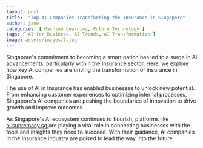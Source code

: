 ```yaml
---
layout: post
title:  "Top AI Companies Transforming the Insurance in Singapore"
author: jane
categories: [ Machine Learning, Future Technology ]
tags: [ AI for Business, AI Trends, AI Transformation ]
image: assets/images/7.jpg
---
```


Singapore's commitment to becoming a smart nation has led to a surge in AI advancements, particularly within the Insurance sector. Here, we explore how key AI companies are driving the transformation of Insurance in Singapore.

The use of AI in Insurance has enabled businesses to unlock new potential. From enhancing customer experiences to optimizing internal processes, Singapore's AI companies are pushing the boundaries of innovation to drive growth and improve outcomes.

As Singapore's AI ecosystem continues to flourish, platforms like <a href="https://ai.supremacy.sg" target="_blank"> ai.supremacy.sg </a> are playing a vital role in connecting businesses with the tools and insights they need to succeed. With their guidance, AI companies in the Insurance industry are poised to lead the way into the future.
